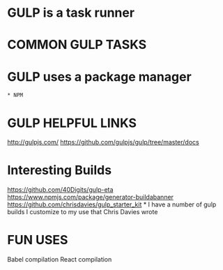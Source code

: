 # GULP is a task runner

# COMMON GULP TASKS

# GULP uses a package manager
	* NPM

# GULP HELPFUL LINKS

http://gulpjs.com/
https://github.com/gulpjs/gulp/tree/master/docs


# Interesting Builds
https://github.com/40Digits/gulp-eta
https://www.npmjs.com/package/generator-buildabanner
https://github.com/chrisdavies/gulp_starter_kit
	* I have a number of gulp builds I customize to my use that Chris Davies wrote

# FUN USES
Babel compilation
React compilation